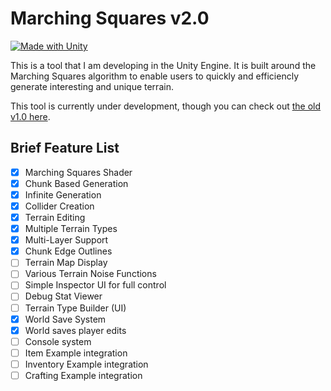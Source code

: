 # Marching Squares v2.0

[![Made with Unity](https://img.shields.io/badge/Made%20with-Unity-57b9d3.svg?style=for-the-badge&logo=unity)](https://unity3d.com)

This is a tool that I am developing in the Unity Engine. It is built around the Marching Squares algorithm to enable users to quickly and efficiencly generate interesting and unique terrain.

This tool is currently under development, though you can check out [the old v1.0 here](https://github.com/joesobo/Marching-Squares).

## Brief Feature List

-   [x] Marching Squares Shader
-   [x] Chunk Based Generation
-   [x] Infinite Generation
-   [x] Collider Creation
-   [x] Terrain Editing
-   [x] Multiple Terrain Types
-   [x] Multi-Layer Support
-   [x] Chunk Edge Outlines
-   [ ] Terrain Map Display
-   [ ] Various Terrain Noise Functions
-   [ ] Simple Inspector UI for full control
-   [ ] Debug Stat Viewer
-   [ ] Terrain Type Builder (UI)
-   [x] World Save System
-   [x] World saves player edits
-   [ ] Console system
-   [ ] Item Example integration
-   [ ] Inventory Example integration
-   [ ] Crafting Example integration
